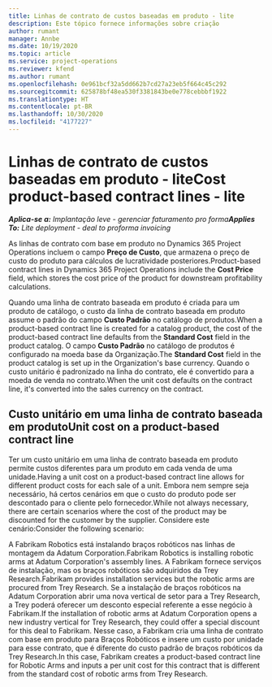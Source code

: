 ```yaml
---
title: Linhas de contrato de custos baseadas em produto - lite
description: Este tópico fornece informações sobre criação
author: rumant
manager: Annbe
ms.date: 10/19/2020
ms.topic: article
ms.service: project-operations
ms.reviewer: kfend
ms.author: rumant
ms.openlocfilehash: 0e961bcf32a5dd662b7cd27a23eb5f664c45c292
ms.sourcegitcommit: 625878bf48ea530f3381843be0e778cebbbf1922
ms.translationtype: HT
ms.contentlocale: pt-BR
ms.lasthandoff: 10/30/2020
ms.locfileid: "4177227"
---
```

# <a name="cost-product-based-contract-lines---lite"></a><span data-ttu-id="c187a-103">Linhas de contrato de custos baseadas em produto - lite</span><span class="sxs-lookup"><span data-stu-id="c187a-103">Cost product-based contract lines - lite</span></span>

<span data-ttu-id="c187a-104">_**Aplica-se a:** Implantação leve - gerenciar faturamento pro forma_</span><span class="sxs-lookup"><span data-stu-id="c187a-104">_**Applies To:** Lite deployment - deal to proforma invoicing_</span></span>


<span data-ttu-id="c187a-105">As linhas de contrato com base em produto no Dynamics 365 Project Operations incluem o campo **Preço de Custo**, que armazena o preço de custo do produto para cálculos de lucratividade posteriores.</span><span class="sxs-lookup"><span data-stu-id="c187a-105">Product-based contract lines in Dynamics 365 Project Operations include the **Cost Price** field, which stores the cost price of the product for downstream profitability calculations.</span></span>

<span data-ttu-id="c187a-106">Quando uma linha de contrato baseada em produto é criada para um produto de catálogo, o custo da linha de contrato baseada em produto assume o padrão do campo **Custo Padrão** no catálogo de produtos.</span><span class="sxs-lookup"><span data-stu-id="c187a-106">When a product-based contract line is created for a catalog product, the cost of the product-based contract line defaults from the **Standard Cost** field in the product catalog.</span></span> <span data-ttu-id="c187a-107">O campo **Custo Padrão** no catálogo de produtos é configurado na moeda base da Organização.</span><span class="sxs-lookup"><span data-stu-id="c187a-107">The **Standard Cost** field in the product catalog is set up in the Organization's base currency.</span></span> <span data-ttu-id="c187a-108">Quando o custo unitário é padronizado na linha do contrato, ele é convertido para a moeda de venda no contrato.</span><span class="sxs-lookup"><span data-stu-id="c187a-108">When the unit cost defaults on the contract line, it's converted into the sales currency on the contract.</span></span>

## <a name="unit-cost-on-a-product-based-contract-line"></a><span data-ttu-id="c187a-109">Custo unitário em uma linha de contrato baseada em produto</span><span class="sxs-lookup"><span data-stu-id="c187a-109">Unit cost on a product-based contract line</span></span>

<span data-ttu-id="c187a-110">Ter um custo unitário em uma linha de contrato baseada em produto permite custos diferentes para um produto em cada venda de uma unidade.</span><span class="sxs-lookup"><span data-stu-id="c187a-110">Having a unit cost on a product-based contract line allows for different product costs for each sale of a unit.</span></span> <span data-ttu-id="c187a-111">Embora nem sempre seja necessário, há certos cenários em que o custo do produto pode ser descontado para o cliente pelo fornecedor.</span><span class="sxs-lookup"><span data-stu-id="c187a-111">While not always necessary, there are certain scenarios where the cost of the product may be discounted for the customer by the supplier.</span></span> <span data-ttu-id="c187a-112">Considere este cenário:</span><span class="sxs-lookup"><span data-stu-id="c187a-112">Consider the following scenario:</span></span>

<span data-ttu-id="c187a-113">A Fabrikam Robotics está instalando braços robóticos nas linhas de montagem da Adatum Corporation.</span><span class="sxs-lookup"><span data-stu-id="c187a-113">Fabrikam Robotics is installing robotic arms at Adatum Corporation's assembly lines.</span></span> <span data-ttu-id="c187a-114">A Fabrikam fornece serviços de instalação, mas os braços robóticos são adquiridos da Trey Research.</span><span class="sxs-lookup"><span data-stu-id="c187a-114">Fabrikam provides installation services but the robotic arms are procured from Trey Research.</span></span> <span data-ttu-id="c187a-115">Se a instalação de braços robóticos na Adatum Corporation abrir uma nova vertical de setor para a Trey Research, a Trey poderá oferecer um desconto especial referente a esse negócio à Fabrikam.</span><span class="sxs-lookup"><span data-stu-id="c187a-115">If the installation of robotic arms at Adatum Corporation opens a new industry vertical for Trey Research, they could offer a special discount for this deal to Fabrikam.</span></span> <span data-ttu-id="c187a-116">Nesse caso, a Fabrikam cria uma linha de contrato com base em produto para Braços Robóticos e insere um custo por unidade para esse contrato, que é diferente do custo padrão de braços robóticos da Trey Research.</span><span class="sxs-lookup"><span data-stu-id="c187a-116">In this case, Fabrikam creates a product-based contract line for Robotic Arms and inputs a per unit cost for this contract that is different from the standard cost of robotic arms from Trey Research.</span></span>
